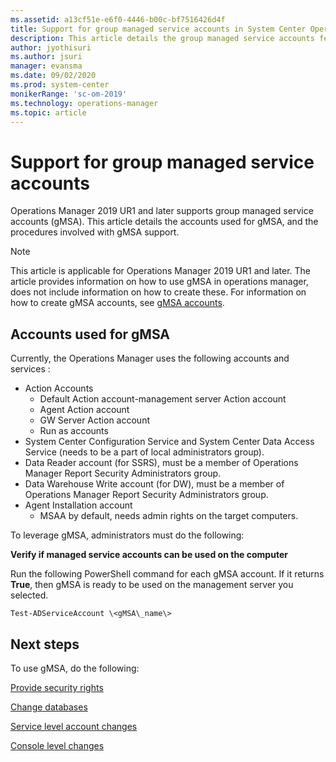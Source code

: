 ```yaml
---
ms.assetid: a13cf51e-e6f0-4446-b00c-bf7516426d4f  
title: Support for group managed service accounts in System Center Operations Manager
description: This article details the group managed service accounts feature, supported in System Center Operations Manager 2019  UR1 and later.
author: jyothisuri
ms.author: jsuri
manager: evansma
ms.date: 09/02/2020
ms.prod: system-center
monikerRange: 'sc-om-2019'
ms.technology: operations-manager
ms.topic: article
---
```



# Support for group managed service accounts
Operations Manager 2019 UR1 and later supports group managed service accounts (gMSA). This article details the accounts used for gMSA, and the procedures involved with gMSA support.

>[!NOTE]
> This article is applicable for Operations Manager 2019 UR1 and later.
>The article provides information on how to use gMSA in operations manager, does not include information on how to create these. For information on how to create gMSA accounts, see [gMSA accounts](/windows-server/security/group-managed-service-accounts/group-managed-service-accounts-overview).

## Accounts used for gMSA
Currently, the Operations Manager uses the following accounts and services :

  - Action Accounts
      - Default Action account-management server Action account
      - Agent Action account
      - GW Server Action account
      - Run as accounts
  - System Center Configuration Service and System Center Data Access Service (needs to be a part of local administrators group).
  - Data Reader account (for SSRS), must be a member of Operations Manager Report Security Administrators group.
  - Data Warehouse Write account (for DW), must be a member of Operations Manager Report Security Administrators group.
  - Agent Installation account
      - MSAA by default, needs admin rights on the target computers.

To leverage gMSA, administrators must do the following:

**Verify if managed service accounts can be used on the computer**

Run the following PowerShell command for each gMSA account. If it returns **True**, then gMSA is ready to be used on the management server you selected.

```
Test-ADServiceAccount \<gMSA\_name\>

```

## Next steps
To use gMSA, do the following:

[Provide security rights](provide-security-rights.md)

[Change databases](database-changes.md)

[Service level account changes](service-level-changes.md)

[Console level changes](console-level-changes.md)
